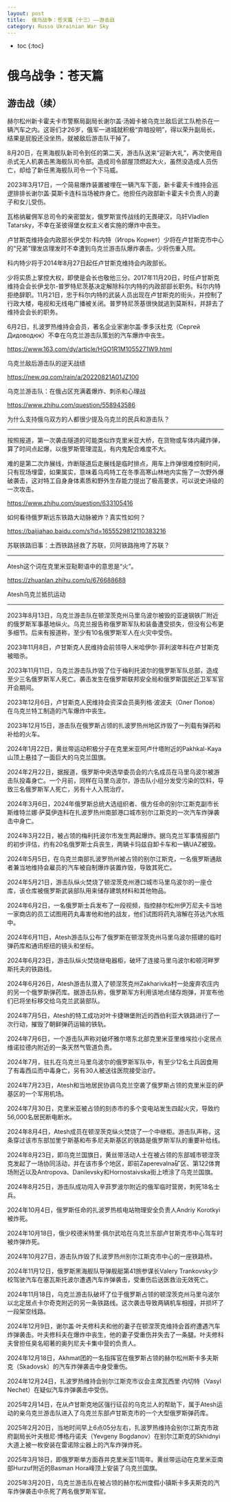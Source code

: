 ```yaml
---
layout: post
title:  俄乌战争：苍天篇（十三）——游击战
category: Russo Ukrainian War Sky
---
```


* toc
{:toc}

# 俄乌战争：苍天篇

## 游击战（续）

赫尔松州新卡霍夫卡市警察局副局长谢尔盖·汤姆卡被乌克兰敌后武工队枪杀在一辆汽车之内。这哥们才26岁，俄军一进城就积极“弃暗投明”，得以荣升副局长，结果是屁股还没坐热，就被敌后游击队干掉了。

8月20日，在黑海舰队新司令到任的第二天，游击队送来“迎新大礼”，再次使用自杀式无人机袭击黑海舰队司令部。造成司令部屋顶燃起大火，虽然没造成人员伤亡，却给了新任黑海舰队司令一个下马威。

2023年3月17日，一个简易爆炸装置被埋在一辆汽车下面，新卡霍夫卡维持会巡逻排排长谢尔盖·莫斯卡连科当场被炸身亡。他担任内政部新卡霍夫卡负责人的妻子和女儿受伤。

瓦格纳雇佣军总司令的亲密盟友，俄罗斯宣传战线的无畏硬汉，乌奸Vladlen Tatarsky，不幸在圣彼得堡女权主义者实施的爆炸中丧生。

卢甘斯克维持会内政部长伊戈尔·科内特（Игорь Корнет）少将在卢甘斯克市中心的“兄弟”理发店理发时不幸遭到乌克兰游击队爆炸袭击。少将伤重入院。

科内特少将于2014年8月27日起任卢甘斯克维持会内政部长。

少将实质上掌控大权，即使是会长也敬他三分。2017年11月20日，时任卢甘斯克维持会会长伊戈尔-普罗特尼茨基决定解除科尔内特的内政部部长职务。科尔内特拒绝辞职。11月21日，忠于科尔内特的武装人员出现在卢甘斯克的街头，并控制了行政大楼，电视和无线电广播被关闭。普罗特尼茨基很快就逃到莫斯科，并辞去了维持会会长的职务。

6月2日，扎波罗热维持会会员，著名企业家谢尔盖·季多沃杜克（Сергей Дидоводюк）不幸在乌克兰游击队策划的汽车爆炸中丧生。

https://www.163.com/dy/article/HGO1R1M1055271W9.html

乌克兰敌后游击队的逆天战绩

https://new.qq.com/rain/a/20220821A01JZ100

乌克兰游击队：在俄占区充满着爆炸、刺杀和心理战

https://www.zhihu.com/question/558943586

为什么支持俄乌双方的人都很少提及乌克兰的民兵和游击队？

---

按照报道，第一次袭击隧道的可能类似炸克里米亚大桥，在货物或车体内藏炸弹，算了时间点起爆，以俄罗斯管理混乱，有内鬼配合难度不大。

难的是第二次炸展线，炸断隧道后走展线是临时排点，用车上炸弹很难控制时间，只有现场埋雷，如果属实，意味着乌鸡特工在冬季高寒山林地内实施了一次野外爆破袭击，这对特工自身身体素质和野外生存能力提出了极高要求，可以说史诗级的一次攻击。

https://www.zhihu.com/question/633105416

如何看待俄罗斯远东铁路大动脉被炸？真实性如何？

https://baijiahao.baidu.com/s?id=1655529812110383216

苏联铁路旧事：土西铁路拯救了苏联，贝阿铁路拖垮了苏联？

---

Atesh这个词在克里米亚鞑靼语中的意思是“火”。

https://zhuanlan.zhihu.com/p/676688688

Atesh乌克兰抵抗运动

---

2023年8月13日，乌克兰游击队在顿涅茨克州马里乌波尔被毁的亚速钢铁厂附近的俄罗斯军事基地纵火。乌克兰报告称俄罗斯军队和装备遭受损失，但没有公布更多细节。后来有报道称，至少有10名俄罗斯军人在火灾中受伤。

2023年11月8日，卢甘斯克人民维持会前领导人米哈伊尔·菲利波年科在卢甘斯克被暗杀。

2023年11月11日，乌克兰游击队炸毁了位于梅利托波尔的俄罗斯军队总部，造成至少三名俄罗斯军人死亡。袭击发生在俄罗斯联邦安全局和俄罗斯国民近卫军军官开会期间。

2023年12月6日，卢甘斯克人民维持会资深会员奥列格·波波夫（Олег Попов）在乌克兰特工制造的汽车爆炸中丧生。

2023年12月15日，游击队在俄罗斯占领的扎波罗热州地区炸毁了一列载有弹药和补给的火车。

2024年1月22日，黄丝带运动积极分子在克里米亚阿卢什塔附近的Pakhkal-Kaya山顶上悬挂了一面巨大的乌克兰国旗。

2024年2月22日，据报道，俄罗斯中央选举委员会的六名成员在马里乌波尔被游击队投毒身亡。一个月前，同样在马里乌波尔，游击队小组分发受污染的饮料，导致三名俄罗斯军人死亡，另有十人入院治疗。

2024年3月6日，2024年俄罗斯总统大选组织者、俄方任命的别尔江斯克副市长斯维特兰娜·萨莫伊连科在扎波罗热州南部港口城市别尔江斯克的一次汽车炸弹袭击中身亡。

2024年3月22日，被占领的梅利托波尔市发生两起爆炸。据乌克兰军事情报部门的初步评估，约有20名俄罗斯士兵丧生，两辆卡玛兹自卸卡车和一辆UAZ被毁。

2024年5月5日，在乌克兰南部扎波罗热州被占领的别尔江斯克，一名俄罗斯通敌者兼当地维持会雇员的汽车被自制爆炸装置炸毁，导致其死亡。

2024年5月21日，游击队纵火焚烧了顿涅茨克州港口城市马里乌波尔的一座仓库，该仓库被俄罗斯武装部队用来储存建筑材料和其他物品。

2024年6月2日，一名俄罗斯士兵发布了一段视频，指控赫尔松州伊万尼夫卡当地一家商店的员工试图用药丸毒害他和他的战友，他们试图将药丸溶解在芬达汽水瓶中。

2024年6月11日，Atesh游击队公布了俄罗斯在顿涅茨克州马里乌波尔搭建的临时弹药库和通讯枢纽的镜头和坐标。

2024年6月23日，游击队纵火焚烧继电器柜，破坏了连接马里乌波尔和顿河畔罗斯托夫的铁路线。

2024年6月26日，Atesh游击队潜入了顿涅茨克州Zakharivka村一处废弃农庄内的另一个俄罗斯弹药库。据游击队称，俄罗斯军方利用该地点储存炮弹，并宣布他们已将坐标移交给乌克兰武装部队。

2024年7月5日，Atesh的特工成功对叶卡捷琳堡附近的西伯利亚大铁路进行了一次行动，摧毁了朝鲜弹药运输的铁轨。

2024年7月6日，一个游击队声称对破坏雅尔塔东北部克里米亚里维埃拉小定居点维诺拉德内附近的一条天然气管道负责。

2024年7月，驻扎在乌克兰马里乌波尔的俄罗斯军队中，有至少12名士兵因食用了有毒西瓜而中毒身亡，另有30人被送往医院接受治疗。

2024年7月23日，Atesh和当地居民协调乌克兰空袭了俄罗斯占领的克里米亚的萨基区的一个军用机场。

2024年7月30日，克里米亚被占领的刻赤市的多个变电站发生四起火灾，导致约56,000名居民断电断水。

2024年8月4日，Atesh成员在顿涅茨克纵火焚烧了一个中继柜。游击队声称，这条穿过该市东部加里宁斯基和布多尼夫斯基区的铁路是俄罗斯军队的重要补给线。

2024年8月23日，即乌克兰国旗日，黄丝带活动人士在被占领的东部城市顿涅茨克发起了一场协同活动，并在该市多个地区，即前Zaperevalna矿区、第122体育场附近以及Antropova、Danilevsky和​​Hornostaivska街上喷涂了乌克兰国旗。

2024年8月25日，游击队成功闯入辛菲罗波尔附近的俄军临时营房，刺死18名士兵。

2024年10月4日，俄罗斯任命的扎波罗热核电站物理安全负责人Andriy Korotkyi被炸死。

2024年10月18日，俄少校德米特里·佩尔武哈在乌克兰东部卢甘斯克市中心驾车时被炸弹炸死。

2024年10月27日，游击队炸毁了扎波罗热州别尔江斯克市中心的一座铁路桥。

2024年11月12日，俄罗斯黑海舰队导弹舰艇第41旅参谋长Valery Trankovsky少校驾驶汽车在塞瓦斯托波尔遭遇汽车炸弹袭击，受重伤后送医救治无效死亡。

2024年11月18日，乌克兰游击队破坏了位于俄罗斯占领的顿涅茨克州马里乌波尔以北定居点卡尔奇克附近的另一条铁路线。这次袭击导致两辆机车相撞，并损坏了一段架空线路。

2024年12月9日，谢尔盖·叶夫修科夫和他的妻子在顿涅茨克维持会首府遭遇汽车炸弹袭击。叶夫修科夫在爆炸中丧生，他的妻子受重伤并失去了一条腿。叶夫修科夫曾担任臭名昭著的奥列尼夫卡集中营的负责人。

2024年12月18日，Akhmat团的一名指挥官在俄罗斯占领的赫尔松州斯卡多夫斯克（Skadovsk）的汽车炸弹袭击中身受重伤。

2024年12月24日，扎波罗热维持会别尔江斯克市议会主席瓦西里·内切特（Vasyl Nechet）在疑似汽车炸弹袭击中受伤。

2025年2月14日，在从卢甘斯克地区强行征召的乌克兰人的帮助下，属于Atesh运动的亲乌克兰游击队进入了乌克兰东部卢甘斯克市的一个大型俄罗斯弹药库。

2025年2月20日，当地时间早上6点05分左右，扎波罗热维持会别尔江斯克市政府副局长叶夫根尼·博格丹诺夫（Yevgeny Bogdanov）在别尔江斯克的Skhidnyi大道上被一枚安装在雷诺除尘器上的汽车炸弹炸死。

2025年3月18日，即俄罗斯单方面吞并克里米亚11周年。黄丝带运动在克里米亚南部Hurzuf附近的Basman Hora峰顶上安装了乌克兰国旗。

2025年3月20日，乌克兰游击队在被占领的赫尔松州度假小镇斯卡多夫斯克的汽车炸弹袭击中杀死了两名俄罗斯军官。
